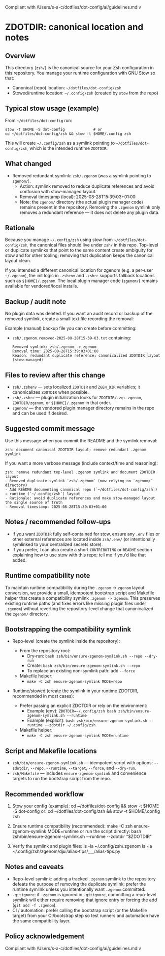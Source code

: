 Compliant with /Users/s-a-c/dotfiles/dot-config/ai/guidelines.md v<checksum>

# ZDOTDIR: canonical location and notes

Overview
--------
This directory (`zsh/`) is the canonical source for your Zsh configuration in this repository.
You manage your runtime configuration with GNU Stow so that:

- Canonical (repo) location: `~/dotfiles/dot-config/zsh`
- Stowed/runtime location: `~/.config/zsh` (created by `stow` from the repo)

Typical stow usage (example)
---------------------------
From `~/dotfiles/dot-config` run:

    stow -t $HOME -S dot-config             # or
    cd ~/dotfiles/dot-config/zsh && stow -t $HOME/.config zsh

This will create `~/.config/zsh` as a symlink pointing to `~/dotfiles/dot-config/zsh`, which is the intended runtime `ZDOTDIR`.

What changed
------------
- Removed redundant symlink: `zsh/.zgenom` (was a symlink pointing to `zgenom/`).
  - Action: symlink removed to reduce duplicate references and avoid confusion with stow-managed layout.
  - Removal timestamp (local): 2025-08-28T15:39:03+01:00
  - Note: the `zgenom/` directory (the actual plugin manager code) remains present in the repository. Removing the `.zgenom` symlink only removes a redundant reference — it does not delete any plugin data.

Rationale
---------
Because you manage `~/.config/zsh` using stow from `~/dotfiles/dot-config/zsh`, the canonical files should live under `zsh/` in this repo. Top-level or duplicate symlinks that point to the same content create ambiguity for stow and for other tooling; removing that duplication keeps the canonical layout clean.

If you intended a different canonical location for zgenom (e.g. a per-user `~/.zgenom`), the init logic in `.zshenv` and `.zshrc` supports fallback locations such as `${HOME}/.zgenom`. The local plugin manager code (`zgenom/`) remains available for vendored/local installs.

Backup / audit note
-------------------
No plugin data was deleted. If you want an audit record or backup of the removed symlink, create a small text file recording the removal:

Example (manual) backup file you can create before committing:

- `zsh/.zgenom.removed-2025-08-28T15-39-03.txt` containing:
  ```
  Removed symlink: zsh/.zgenom -> zgenom
  Removal time: 2025-08-28T15:39:03+01:00
  Reason: redundant duplicate reference; canonicalized ZDOTDIR layout (stow-managed)
  ```

Files to review after this change
---------------------------------
- `zsh/.zshenv` — sets localized `ZDOTDIR` and `ZGEN_DIR` variables; it canonicalizes `ZDOTDIR` when possible.
- `zsh/.zshrc` — plugin initialization looks for `ZDOTDIR/.zqs-zgenom`, `ZDOTDIR/zgenom`, or `${HOME}/.zgenom` in that order.
- `zgenom/` — the vendored plugin manager directory remains in the repo and can be used if desired.

Suggested commit message
------------------------
Use this message when you commit the README and the symlink removal:

    zsh: document canonical ZDOTDIR layout; remove redundant .zgenom symlink

If you want a more verbose message (include context/time and reasoning):

    zsh: remove redundant top-level .zgenom symlink and document ZDOTDIR layout
    - Removed duplicate symlink `zsh/.zgenom` (now relying on `zgenom/` directory)
    - Add README documenting canonical repo (`~/dotfiles/dot-config/zsh`) → runtime (`~/.config/zsh`) layout
    - Rationale: avoid duplicate references and make stow-managed layout the single source of truth
    - Removal timestamp: 2025-08-28T15:39:03+01:00

Notes / recommended follow-ups
------------------------------
- If you want `ZDOTDIR` fully self-contained for stow, ensure any `.env` files or other external references are located inside `zsh/.env/` (or intentionally symlinked to your centralized secrets store).
- If you prefer, I can also create a short `CONTRIBUTING` or `README` section explaining how to use stow with this repo; tell me if you'd like that added.

Runtime compatibility note
--------------------------
To maintain runtime compatibility during the `.zgenom` → `zgenom` layout conversion, we provide a small, idempotent bootstrap script and Makefile helper that create a compatibility symlink `.zgenom -> zgenom`. This preserves existing runtime paths (and fixes errors like missing plugin files under `.zgenom`) without reverting the repository-level change that canonicalized the `zgenom/` directory.

Bootstrapping the compatibility symlink
-------------------------------------
- Repo-level (create the symlink inside the repository):
  - From the repository root:
    - Dry-run: `bash zsh/bin/ensure-zgenom-symlink.sh --repo --dry-run`
    - Create: `bash zsh/bin/ensure-zgenom-symlink.sh --repo`
    - To replace an existing non-symlink path: add `--force`
  - Makefile helper:
    - `make -C zsh ensure-zgenom-symlink MODE=repo`

- Runtime/stowed (create the symlink in your runtime ZDOTDIR, recommended in most cases):
  - Prefer passing an explicit ZDOTDIR or rely on the environment:
    - Example (env): `ZDOTDIR=~/.config/zsh bash zsh/bin/ensure-zgenom-symlink.sh --runtime`
    - Example (explicit): `bash zsh/bin/ensure-zgenom-symlink.sh --runtime --zdotdir ~/.config/zsh`
  - Makefile helper:
    - `make -C zsh ensure-zgenom-symlink MODE=runtime`

Script and Makefile locations
-----------------------------
- `zsh/bin/ensure-zgenom-symlink.sh` — idempotent script with options: `--zdotdir`, `--repo`, `--runtime`, `--target`, `--force`, and `--dry-run`.
- `zsh/Makefile` — includes `ensure-zgenom-symlink` and convenience targets to run the bootstrap script from the repo.

Recommended workflow
--------------------
1. Stow your config (example):
       cd ~/dotfiles/dot-config && stow -t $HOME -S dot-config
   or:
       cd ~/dotfiles/dot-config/zsh && stow -t $HOME/.config zsh

2. Ensure runtime compatibility (recommended):
       make -C zsh ensure-zgenom-symlink MODE=runtime
   or run the script directly:
       bash zsh/bin/ensure-zgenom-symlink.sh --runtime --zdotdir "$ZDOTDIR"

3. Verify the symlink and plugin files:
       ls -la ~/.config/zsh/.zgenom
       ls -la ~/.config/zsh/zgenom/djui/alias-tips/___/alias-tips.py

Notes and caveats
-----------------
- Repo-level symlink: adding a tracked `.zgenom` symlink to the repository defeats the purpose of removing the duplicate symlink; prefer the runtime symlink unless you intentionally want `.zgenom` committed.
- `.gitignore`: if `.zgenom` is ignored in `.gitignore`, committing a repo-level symlink will either require removing that ignore entry or forcing the add (`git add -f .zgenom`).
- CI / automation: prefer calling the bootstrap script (or the Makefile target) from your CI/bootstrap step so test runners and automation have the same compatibility layer.

Policy acknowledgement
----------------------
Compliant with /Users/s-a-c/dotfiles/dot-config/ai/guidelines.md v<checksum>